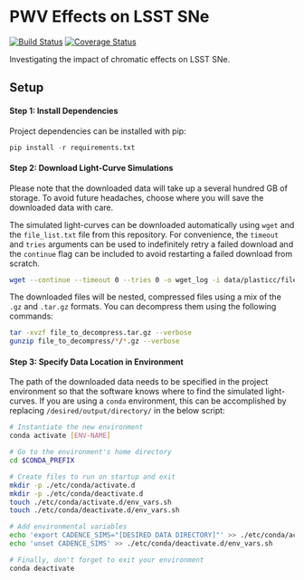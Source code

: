 # PWV Effects on LSST SNe

[![Build Status](https://www.travis-ci.com/LSSTDESC/SN-PWV.svg?branch=master)](https://www.travis-ci.com/LSSTDESC/SN-PWV)
[![Coverage Status](https://coveralls.io/repos/github/LSSTDESC/SN-PWV/badge.svg?branch=configure_coverage)](https://coveralls.io/github/LSSTDESC/SN-PWV?branch=configure_coverage)

Investigating the impact of chromatic effects on LSST SNe.

## Setup

#### Step 1: Install Dependencies

Project dependencies can be installed with pip:

```python
pip install -r requirements.txt
```

#### Step 2: Download Light-Curve Simulations

Please note that the downloaded data will take up a several hundred GB of storage. To avoid future headaches, choose where you will save the downloaded data with care. 



The simulated light-curves can be downloaded automatically using `wget` and the `file_list.txt` file from this repository. For convenience, the  `timeout` and `tries` arguments can be used to indefinitely retry a failed download and the  `continue` flag can be included to avoid restarting a failed download from scratch.

```bash
wget --continue --timeout 0 --tries 0 -o wget_log -i data/plasticc/file_list.txt -P /desired/output/directory/
```



The downloaded files will be nested, compressed files using a mix of the `.gz` and `.tar.gz` formats. You can decompress them using the following commands:

```bash
tar -xvzf file_to_decompress.tar.gz --verbose
gunzip file_to_decompress/*/*.gz --verbose
```



#### Step 3: Specify Data Location in Environment

The path of the downloaded data needs to be specified in the project environment so that the software knows where to find the simulated light-curves. If you are using a `conda` environment, this can be accomplished by replacing `/desired/output/directory/` in the below script:

```bash
# Instantiate the new environment
conda activate [ENV-NAME]

# Go to the environment's home directory
cd $CONDA_PREFIX

# Create files to run on startup and exit
mkdir -p ./etc/conda/activate.d
mkdir -p ./etc/conda/deactivate.d
touch ./etc/conda/activate.d/env_vars.sh
touch ./etc/conda/deactivate.d/env_vars.sh

# Add environmental variables
echo 'export CADENCE_SIMS="[DESIRED DATA DIRECTORY]"' >> ./etc/conda/activate.d/env_vars.sh
echo 'unset CADENCE_SIMS' >> ./etc/conda/deactivate.d/env_vars.sh

# Finally, don't forget to exit your environment
conda deactivate
```



